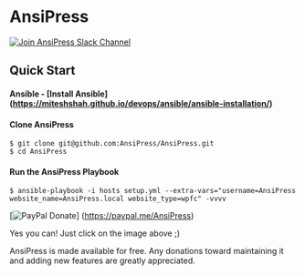 # AnsiPress

[![Join AnsiPress Slack Channel](https://ansipress.herokuapp.com/badge.svg)](https://ansipress.herokuapp.com/)

## Quick Start

#### Ansible - [Install Ansible] (https://miteshshah.github.io/devops/ansible/ansible-installation/)

#### Clone AnsiPress

```
$ git clone git@github.com:AnsiPress/AnsiPress.git
$ cd AnsiPress
```

#### Run the AnsiPress Playbook

```
$ ansible-playbook -i hosts setup.yml --extra-vars="username=AnsiPress website_name=AnsiPress.local website_type=wpfc" -vvvv
```

[![PayPal Donate](https://cloud.githubusercontent.com/assets/1223371/20793214/ec6ffca2-b7eb-11e6-9614-d893ff77a565.png)]  (https://paypal.me/AnsiPress)

Yes you can! Just click on the image above ;)

AnsiPress is made available for free. Any donations toward maintaining it and adding new features are greatly appreciated.
